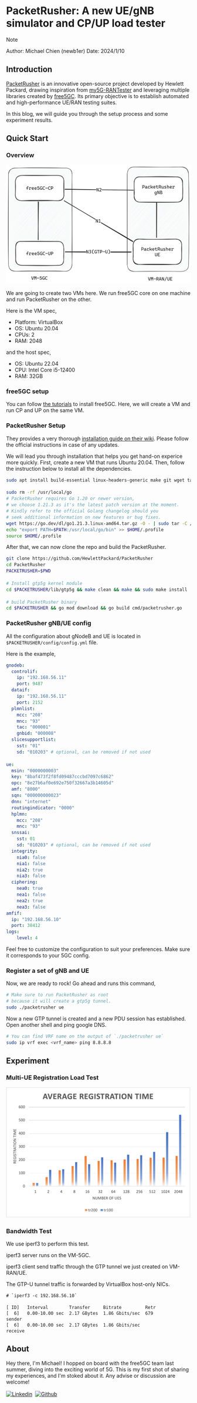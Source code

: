 # PacketRusher: A new UE/gNB simulator and CP/UP load tester

>[!NOTE]
>Author: Michael Chien (newb1er)
>Date: 2024/1/10

## Introduction

[PacketRusher](https://github.com/HewlettPackard/PacketRusher) is an innovative open-source project developed by Hewlett Packard, drawing inspiration from [my5G-RANTester](https://github.com/my5G/my5G-RANTester) and leveraging multiple libraries created by [free5GC](https://free5gc.org/). Its primary objective is to establish automated and high-performance UE/RAN testing suites.

In this blog, we will guide you through the setup process and some experiment results.

## Quick Start

### Overview

![Environment Overview](./env-overview.png)

We are going to create two VMs here. We run free5GC core on one machine and run PacketRusher on the other.

Here is the VM spec,

- Platform: VirtualBox
- OS: Ubuntu 20.04
- CPUs: 2
- RAM: 2048

and the host spec,

- OS: Ubuntu 22.04
- CPU: Intel Core i5-12400
- RAM: 32GB

### free5GC setup

You can follow [the tutorials](https://free5gc.org/guide/#free5gc-installation-guide) to install free5GC. Here, we will create a VM and run CP and UP on the same VM.

### PacketRusher Setup

They provides a very thorough [installation guide on their wiki](https://github.com/HewlettPackard/PacketRusher/wiki/Installation). Please follow the official instructions in case of any updates.

We will lead you through installation that helps you get hand-on experice more quickly. First, create a new VM that runs Ubuntu 20.04. Then, follow the instruction below to install all the dependencies.

```sh
sudo apt install build-essential linux-headers-generic make git wget tar linux-modules-extra-$(uname -r)

sudo rm -rf /usr/local/go
# PacketRusher requires Go 1.20 or newer version, 
# we choose 1.21.3 as it's the latest patch version at the moment.
# Kindly refer to the official Golang changelog should you 
# seek additional information on new features or bug fixes.
wget https://go.dev/dl/go1.21.3.linux-amd64.tar.gz -O - | sudo tar -C /usr/local -zxvf -
echo "export PATH=$PATH:/usr/local/go/bin" >> $HOME/.profile
source $HOME/.profile
```

After that, we can now clone the repo and build the PacketRusher.

```sh
git clone https://github.com/HewlettPackard/PacketRusher
cd PacketRusher
PACKETRUSHER=$PWD

# Install gtp5g kernel module
cd $PACKETRUSHER/lib/gtp5g && make clean && make && sudo make install

# build PacketRusher binary
cd $PACKETRUSHER && go mod download && go build cmd/packetrusher.go
```

### PacketRusher gNB/UE config

All the configuration about gNodeB and UE is located in `$PACKETRUSHER/config/config.yml` file.

Here is the example,

```yaml
gnodeb:
  controlif:
    ip: "192.168.56.11"
    port: 9487
  dataif:
    ip: "192.168.56.11"
    port: 2152
  plmnlist:
    mcc: "208"
    mnc: "93"
    tac: "000001"
    gnbid: "000008"
  slicesupportlist:
    sst: "01"
    sd: "010203" # optional, can be removed if not used

ue:
  msin: "0000000003"
  key: "8baf473f2f8fd09487cccbd7097c6862"
  opc: "8e27b6af0e692e750f32667a3b14605d"
  amf: "8000"
  sqn: "000000000023"
  dnn: "internet"
  routingindicator: "0000"
  hplmn:
    mcc: "208"
    mnc: "93"
  snssai:
    sst: 01
    sd: "010203" # optional, can be removed if not used
  integrity:
    nia0: false
    nia1: false
    nia2: true
    nia3: false
  ciphering:
    nea0: true
    nea1: false
    nea2: true
    nea3: false
amfif:
  ip: "192.168.56.10"
  port: 38412
logs:
    level: 4
```

Feel free to customize the configuration to suit your preferences. Make sure it corresponds to your 5GC config.

### Register a set of gNB and UE

Now, we are ready to rock! Go ahead and runs this command,

```sh
# Make sure to run PacketRusher as root
# because it will create a gtp5g tunnel.
sudo ./packetrusher ue
```

Now a new GTP tunnel is created and a new PDU session has established.
Open another shell and ping google DNS.

```sh
# You can find VRF name on the output of `./packetrusher ue`
sudo ip vrf exec <vrf_name> ping 8.8.8.8
```

## Experiment

### Multi-UE Registration Load Test

![Multi-UE Registration Load Chart](./chart.png)

### Bandwidth Test

We use iperf3 to perform this test.

iperf3 server runs on the VM-5GC.

iperf3 client send traffic through the GTP tunnel we just created on VM-RAN/UE.

The GTP-U tunnel traffic is forwarded by VirtualBox host-only NICs.

```plain
# `iperf3 -c 192.168.56.10`

[ ID]   Interval        Transfer     Bitrate         Retr
[  6]   0.00-10.00 sec  2.17 GBytes  1.86 Gbits/sec  679             sender
[  6]   0.00-10.00 sec  2.17 GBytes  1.86 Gbits/sec                  receive
```

## About

Hey there, I'm Michael! I hopped on board with the free5GC team last summer, diving into the exciting world of 5G. This is my first shot of sharing my experiences, and I'm stoked about it. Any advise or discussion are welcome!

<p align="left" style="display: flex; gap: 0.5rem;">
<a href="https://www.linkedin.com/in/michael-chien-newb1er/" target="blank">
 <img align="center"
    src="https://raw.githubusercontent.com/rahuldkjain/github-profile-readme-generator/master/src/images/icons/Social/linked-in-alt.svg"
    alt="Linkedin" height="30" width="40" />
</a>
<a href="https://github.com/newb1er" target="blank">
   <img align="center"
      src="https://raw.githubusercontent.com/rahuldkjain/github-profile-readme-generator/master/src/images/icons/Social/github.svg"
      alt="Github" height="30" width="40" />
</a>
</p>